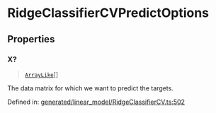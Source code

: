 # RidgeClassifierCVPredictOptions

## Properties

### X?

> [`ArrayLike`](../types/ArrayLike.md)[]

The data matrix for which we want to predict the targets.

Defined in:  [generated/linear\_model/RidgeClassifierCV.ts:502](https://github.com/transitive-bullshit/scikit-learn-ts/blob/122b3c0/packages/sklearn/src/generated/linear_model/RidgeClassifierCV.ts#L502)
